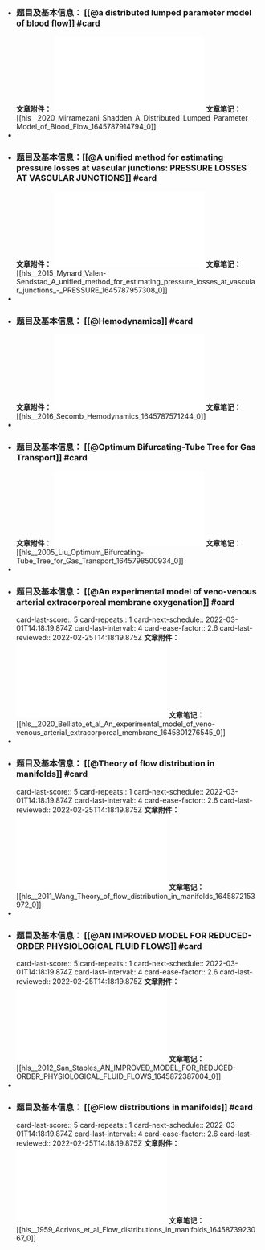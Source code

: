 - ### 题目及基本信息： [[@a distributed lumped parameter model of blood flow]]  #card
  **文章附件：** ![2020_Mirramezani_Shadden_A Distributed Lumped Parameter Model of Blood Flow.pdf](../assets/2020_Mirramezani_Shadden_A_Distributed_Lumped_Parameter_Model_of_Blood_Flow_1645787914794_0.pdf) 
  **文章笔记：** [[hls__2020_Mirramezani_Shadden_A_Distributed_Lumped_Parameter_Model_of_Blood_Flow_1645787914794_0]]
-
- ### **题目及基本信息：**[[@A unified method for estimating pressure losses at vascular junctions: PRESSURE LOSSES AT VASCULAR JUNCTIONS]]    #card
  **文章附件：** ![2015_Mynard_Valen-Sendstad_A unified method for estimating pressure losses at vascular junctions - PRESSURE.pdf](../assets/2015_Mynard_Valen-Sendstad_A_unified_method_for_estimating_pressure_losses_at_vascular_junctions_-_PRESSURE_1645787957308_0.pdf) 
  **文章笔记：** [[hls__2015_Mynard_Valen-Sendstad_A_unified_method_for_estimating_pressure_losses_at_vascular_junctions_-_PRESSURE_1645787957308_0]]
-
- ### **题目及基本信息：** [[@Hemodynamics]]  #card
  **文章附件：** ![2016_Secomb_Hemodynamics.pdf](../assets/2016_Secomb_Hemodynamics_1645787991252_0.pdf) 
  **文章笔记：** [[hls__2016_Secomb_Hemodynamics_1645787571244_0]]
-
- ### **题目及基本信息：** [[@Optimum Bifurcating-Tube Tree for Gas Transport]]  #card
  **文章附件：** ![2005_Liu_Optimum Bifurcating-Tube Tree for Gas Transport.pdf](../assets/2005_Liu_Optimum_Bifurcating-Tube_Tree_for_Gas_Transport_1645798500934_0.pdf) 
  **文章笔记：** [[hls__2005_Liu_Optimum_Bifurcating-Tube_Tree_for_Gas_Transport_1645798500934_0]]
-
- ### **题目及基本信息：** [[@An experimental model of veno-venous arterial extracorporeal membrane oxygenation]]  #card
  card-last-score:: 5
  card-repeats:: 1
  card-next-schedule:: 2022-03-01T14:18:19.874Z
  card-last-interval:: 4
  card-ease-factor:: 2.6
  card-last-reviewed:: 2022-02-25T14:18:19.875Z
  **文章附件：**![2020_Belliato et al_An experimental model of veno-venous arterial extracorporeal membrane.pdf](../assets/2020_Belliato_et_al_An_experimental_model_of_veno-venous_arterial_extracorporeal_membrane_1645801276545_0.pdf)
  **文章笔记：** [[hls__2020_Belliato_et_al_An_experimental_model_of_veno-venous_arterial_extracorporeal_membrane_1645801276545_0]]
-
- ### **题目及基本信息：** [[@Theory of flow distribution in manifolds]] #card
  card-last-score:: 5
  card-repeats:: 1
  card-next-schedule:: 2022-03-01T14:18:19.874Z
  card-last-interval:: 4
  card-ease-factor:: 2.6
  card-last-reviewed:: 2022-02-25T14:18:19.875Z
  **文章附件：** ![2011_Wang_Theory of flow distribution in manifolds.pdf](../assets/2011_Wang_Theory_of_flow_distribution_in_manifolds_1645872153972_0.pdf) 
  **文章笔记：** [[hls__2011_Wang_Theory_of_flow_distribution_in_manifolds_1645872153972_0]]
-
- ### **题目及基本信息：** [[@AN IMPROVED MODEL FOR REDUCED-ORDER PHYSIOLOGICAL FLUID FLOWS]] #card
  card-last-score:: 5
  card-repeats:: 1
  card-next-schedule:: 2022-03-01T14:18:19.874Z
  card-last-interval:: 4
  card-ease-factor:: 2.6
  card-last-reviewed:: 2022-02-25T14:18:19.875Z
  **文章附件：** ![2012_San_Staples_AN IMPROVED MODEL FOR REDUCED-ORDER PHYSIOLOGICAL FLUID FLOWS.pdf](../assets/2012_San_Staples_AN_IMPROVED_MODEL_FOR_REDUCED-ORDER_PHYSIOLOGICAL_FLUID_FLOWS_1645872387004_0.pdf) 
  **文章笔记：** [[hls__2012_San_Staples_AN_IMPROVED_MODEL_FOR_REDUCED-ORDER_PHYSIOLOGICAL_FLUID_FLOWS_1645872387004_0]]
-
- ### **题目及基本信息：** [[@Flow distributions in manifolds]] #card
  card-last-score:: 5
  card-repeats:: 1
  card-next-schedule:: 2022-03-01T14:18:19.874Z
  card-last-interval:: 4
  card-ease-factor:: 2.6
  card-last-reviewed:: 2022-02-25T14:18:19.875Z
  **文章附件：**![1959_Acrivos et al_Flow distributions in manifolds.pdf](../assets/1959_Acrivos_et_al_Flow_distributions_in_manifolds_1645873923067_0.pdf) 
  **文章笔记：** [[hls__1959_Acrivos_et_al_Flow_distributions_in_manifolds_1645873923067_0]]